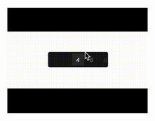 ![图片资源](https://github.com/Howard-SSS/ControlShow/blob/main/ControlShow/Resource/HorizontalPicker-show.gif?raw=true)
